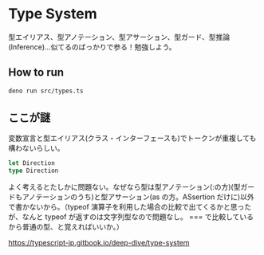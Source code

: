 # Type System

型エイリアス、型アノテーション、型アサーション、型ガード、型推論(Inference)...似てるのばっかりで参る！勉強しよう。

## How to run

```sh
deno run src/types.ts
```

## ここが謎

変数宣言と型エイリアス(クラス・インターフェースも)でトークンが重複しても構わないらしい。

```ts
let Direction
type Direction
```

よく考えるとたしかに問題ない。なぜなら型は型アノテーション(:の方)(型ガードもアノテーションのうち)と型アサーション(as の方。ASsertion だけに)以外で書かないから。（typeof 演算子を利用した場合の比較で出てくるかと思ったが、なんと typeof が返すのは文字列型なので問題なし。 === で比較しているから普通の型、と覚えればいいか。）

https://typescript-jp.gitbook.io/deep-dive/type-system
